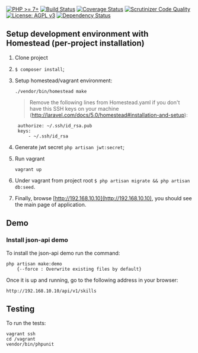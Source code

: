 
[![PHP >= 7+](https://img.shields.io/badge/php-%3E%3D%207-8892BF.svg?style=flat-square)](https://php.net/)
[![Build Status](https://secure.travis-ci.org/nixsolutions/laravel-api-boilerplate.png?branch=master)](https://travis-ci.org/nixsolutions/laravel-api-boilerplate)
[![Coverage Status](https://coveralls.io/repos/github/nixsolutions/laravel-api-boilerplate/badge.svg?branch=master)](https://coveralls.io/github/nixsolutions/laravel-api-boilerplate?branch=master)
[![Scrutinizer Code Quality](https://scrutinizer-ci.com/g/nixsolutions/laravel-api-boilerplate/badges/quality-score.png)](https://scrutinizer-ci.com/g/nixsolutions/laravel-api-boilerplate/?branch=master)
[![License: AGPL v3](https://img.shields.io/badge/License-AGPL%20v3-blue.svg?style=flat-square)](http://www.gnu.org/licenses/agpl-3.0)
[![Dependency Status](https://www.versioneye.com/user/projects/58c6d1f87a7954003a3cacfc/badge.svg?style=flat-square)](https://www.versioneye.com/user/projects/58c6d1f87a7954003a3cacfc)

## Setup development environment with Homestead (per-project installation)

1. Clone project
2. `$ composer install`;
3. Setup homestead/vagrant environment:
	
    ```
    ./vendor/bin/homestead make
	```

	> Remove the following lines from Homestead.yaml if you don't have this SSH keys on your machine (http://laravel.com/docs/5.0/homestead#installation-and-setup):
	> 
        authorize: ~/.ssh/id_rsa.pub
        keys:
            - ~/.ssh/id_rsa
	  
4. Generate jwt secret `php artisan jwt:secret`;
5. Run vagrant
	
    ```
    vagrant up
    ```
    
6. Under vagrant from project root `$ php artisan migrate && php artisan db:seed`.
7. Finally, browse [http://192.168.10.10](http://192.168.10.10), you should see the main page of application.

Demo
-------------------------
### Install json-api demo
To install the json-api demo run the command:

    php artisan make:demo 
        {--force : Overwrite existing files by default}
        
Once it is up and running, go to the following address in your browser:

    http://192.168.10.10/api/v1/skills
    
## Testing

To run the tests:

    vagrant ssh
    cd /vagrant
    vendor/bin/phpunit


